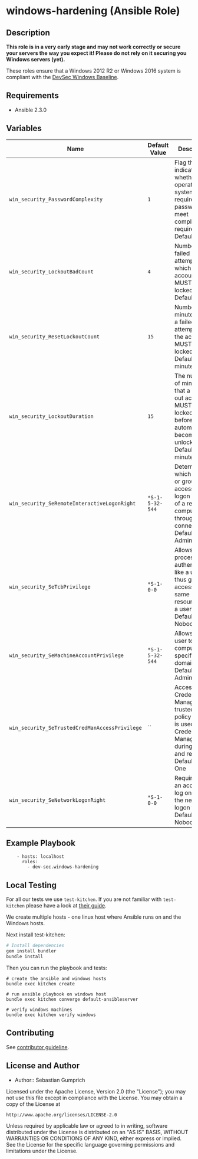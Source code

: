 # windows-hardening (Ansible Role)

## Description

**This role is in a very early stage and may not work correctly or secure your servers the way you expect it! Please do not rely on it securing you Windows servers (yet).**

These roles ensure that a Windows 2012 R2 or Windows 2016 system is compliant with the [DevSec Windows Baseline](https://github.com/dev-sec/windows-baseline).

## Requirements

* Ansible 2.3.0

## Variables

| Name                                           | Default Value   | Description                         |
| ---------------------------------------------- | --------------- | ----------------------------------- |
| `win_security_PasswordComplexity`              | `1`             | Flag that indicates whether the operating system MUST require that passwords meet complexity requirements. Default: True |
| `win_security_LockoutBadCount`                 | `4`             | Number of failed logon attempts after which a user account MUST be locked out. Default: 4 |
| `win_security_ResetLockoutCount`               | `15`            | Number of minutes after a failed logon attempt that the account MUST be locked out. Default: 15 minutes|
| `win_security_LockoutDuration`                 | `15`            | The number of minutes that a locked-out account MUST remain locked out before automatically becoming unlocked. Default: 15 minutes |
| `win_security_SeRemoteInteractiveLogonRight`   | `*S-1-5-32-544` | Determines which users or groups can access the logon screen of a remote computer through a RDP connection. Default: Administrators |
| `win_security_SeTcbPrivilege`                  | `*S-1-0-0`      | Allows a process to authenticate like a user and thus gain access to the same resources as a user. Default: Nobody |
| `win_security_SeMachineAccountPrivilege`       | `*S-1-5-32-544` | Allows the user to add a computer to a specific domain. Default: Administrators |
| `win_security_SeTrustedCredManAccessPrivilege` | ``              | Access Credential Manager as a trusted caller policy setting is used by Credential Manager during backup and restore. Default: No One |
| `win_security_SeNetworkLogonRight`             | `*S-1-0-0`      | Required for an account to log on using the network logon type. Default: Nobody |

## Example Playbook

```
    - hosts: localhost
      roles:
        - dev-sec.windows-hardening
```

## Local Testing

For all our tests we use `test-kitchen`. If you are not familiar with `test-kitchen` please have a look at [their guide](http://kitchen.ci/docs/getting-started).

We create multiple hosts - one linux host where Ansible runs on and the Windows hosts.

Next install test-kitchen:

```bash
# Install dependencies
gem install bundler
bundle install
```

Then you can run the playbook and tests:
```
# create the ansible and windows hosts
bundle exec kitchen create

# run ansible playbook on windows host
bundle exec kitchen converge default-ansibleserver

# verify windows machines
bundle exec kitchen verify windows

```

## Contributing

See [contributor guideline](CONTRIBUTING.md).

## License and Author

* Author:: Sebastian Gumprich

Licensed under the Apache License, Version 2.0 (the "License");
you may not use this file except in compliance with the License.
You may obtain a copy of the License at

    http://www.apache.org/licenses/LICENSE-2.0

Unless required by applicable law or agreed to in writing, software
distributed under the License is distributed on an "AS IS" BASIS,
WITHOUT WARRANTIES OR CONDITIONS OF ANY KIND, either express or implied.
See the License for the specific language governing permissions and
limitations under the License.


[1]: http://travis-ci.org/dev-sec/ansible-os-hardening
[2]: https://gitter.im/dev-sec/general
[3]: https://galaxy.ansible.com/dev-sec/os-hardening

